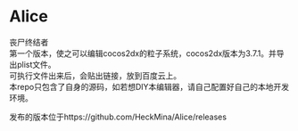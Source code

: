 # Alice
丧尸终结者</br>
第一个版本，使之可以编辑cocos2dx的粒子系统，cocos2dx版本为3.7.1。并导出plist文件。</br>
可执行文件出来后，会贴出链接，放到百度云上。</br>
本repo只包含了自身的源码，如若想DIY本编辑器，请自己配置好自己的本地开发环境。</br>

发布的版本位于https://github.com/HeckMina/Alice/releases
